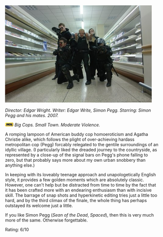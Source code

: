 <!--
.. title: Hot Fuzz
.. slug: hot-fuzz
.. date: 2007-02-21 11:00:51-06:00
.. tags: movies
.. link: 
.. description: 
.. type: text
-->


![Cleaning up the aisles](/files/2007/02/hotfuzz1.jpg)

*Director: Edgar Wright.
Writer: Edgar Write, Simon Pegg.
Starring: Simon Pegg and his mates.
2007.*

[![Internet Movie Database](/files/2007/03/imdb.png)](http://uk.imdb.com/title/tt0425112/)
*Big Cops. Small Town. Moderate Violence.*

A romping lampoon of American buddy cop homoeroticism and Agatha
Christie alike, which follows the plight of over-achieving hardass
metropolitan cop (Pegg) forcably relegated to the gentile surroundings
of an idyllic village. (I particularly liked the dreaded journey to the
countryside, as represented by a close-up of the signal bars on Pegg's
phone falling to zero, but that probably says more about my own urban
snobbery than anything else.)

In keeping with its loveably teenage approach and unapologetically
English style, it provides a few golden moments which are absolutely
classic. However, one can't help but be distracted from time to time by
the fact that it has been crafted more with an endearing enthusiasm than
with incisive skill. The barrage of snap shots and hyperkinetic editing
tries just a little too hard, and by the third climax of the finale, the
whole thing has perhaps outstayed its welcome just a little.

If you like Simon Pegg (*Sean of the Dead*, *Spaced*), then this is very
much more of the same. Otherwise forgettable.

Rating: 6/10